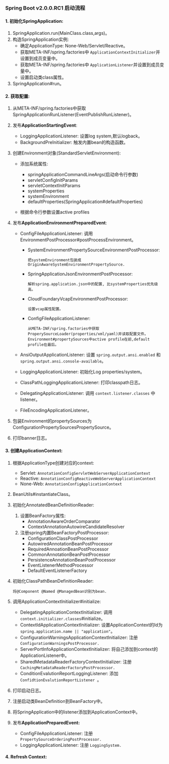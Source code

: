 ###  Spring Boot v2.0.0.RC1 启动流程

#### 1. 初始化SpringApplication:

1. SpringApplication.run(MainClass.class,args)。
2. 构造SpringApplication实例:
   - 确定ApplicationType: None-Web/Servlet/Reactive。
   - 获取META-INF/spring.factories中 ```ApplicationContextInitializer```并设置到成员变量中。
   - 获取META-INF/spring.factories中 ```ApplicationListener```并设置到成员变量中。
   - 设置启动类class属性。
3. SpringApplication#run。

#### 2. 获取配置:

1. 从META-INF/spring.factories中获取SpringApplicationRunListener(EventPublishRunListener)。

2. 发布**ApplicationStartingEvent**:

   - LoggingApplicationListener: 设置log system,默认logback。
   - BackgroundPreInitializer: 触发内置bean的构造函数。

3. 创建Environment对象(StandardServletEnvironment):

   - 添加系统属性:
     - springApplicationCommandLineArgs(启动命令行参数)
     - servletConfigInitParams
     - servletContextInitParams
     - systemProperties
     - systemEnvironment
     - defaultProperties(SpringApplication#defaultProperties)


   - 根据命令行参数设置active profiles

4. 发布**ApplicationEnvironmentPreparedEvent**:

   - ConfigFileApplicationListener: 调用EnvironmentPostProcessor#postProcessEnvironment。

     - SystemEnvironmentPropertySourceEnvironmentPostProcessor:

       ```把systemEnvironment包装成OriginAwareSystemEnvironmentPropertySource.```

     - SpringApplicationJsonEnvironmentPostProcessor:

       ```解析spring.application.json中的配置, 比systemProperties优先级高。```

     - CloudFoundaryVcapEnvironmentPostProcessor:

       ```设置vcap属性配置。```

     - ConfigFileApplicationListener:

       ```从META-INF/spring.factories中获取ProperySourceLoader(properties/xml/yaml)并读取配置文件。Environment#propertySources中active profile在前,default profile在最后。```

   - AnsiOutputApplicationListener: 设置 ```spring.output.ansi.enabled``` 和 ```spring.output.ansi.console-available```。

   - LoggingApplicationListener: 初始化Log properties/system。

   - ClassPathLoggingApplicationListener: 打印classpath日志。

   - DelegatingApplicationListener: 调用 ```context.listener.classes``` 中listener。

   - FileEncodingApplicationListener。

5. 包装Environment的propertySources为ConfigurationPropertySourcesPropertySource。

6. 打印banner日志。

#### 3. 创建ApplicationContext:

1. 根据ApplicationType创建对应的context:

   - Servlet: ```AnnotationConfigServletWebServerApplicationContext```
   - Reactive: ```AnnotationConfigReactiveWebServerApplicationContext```
   - None-Web: ```AnnotationConfigApplicationContext```

2. BeanUtils#instantiateClass。

3. 初始化AnnotatedBeanDefinitionReader:

   1. 设置BeanFactory属性:
      - AnnotationAwareOrderComparator
      - ContextAnnotationAutowireCandidateResolver
   2. 注册spring内置BeanFactoryPostProcessor:
      - ConfigurationClassPostProcessor
      - AutowiredAnnotationBeanPostProcessor
      - RequiredAnnoationBeanPostProcessor
      - CommonAnnotationBeanPostProcessor
      - PersistenceAnnotationBeanPostProcessor
      - EventListenerMethodProcessor
      - DefaultEventListenerFactory

4. 初始化ClassPathBeanDefinitionReader:

   ```将@Component @Named @ManagedBean识别为bean.```

5. 调用ApplicationContextInitializer#initialize:

   - DelegatingApplicationContextInitializer: 调用 ```context.initializer.classes```#initialize。
   - ContextIdApplicationContextInitializer: 设置ApplicationContext的Id为 ```spring.application.name || "application"```。
   - ConfigurationWarningsApplicationContextInitializer: 注册 ```ConfigurationWarningsPostProcessor.```
   - ServerPortInfoApplicationContextInitializer: 将自己添加到context的ApplicationListener中。
   - SharedMetadataReaderFactoryContextInitializer: 注册```CachingMetadataReaderFactoryPostProcessor.```
   - ConditionEvalutionReportLoggingListener: 添加 ```ConfidtionEvalutionReportListener ```。

6. 打印启动日志。

7. 注册启动类BeanDefinition到BeanFactory中。

8. 将SpringApplication中的listener添加到ApplicationContext中。

9. 发布**ApplicationPreparedEvent:**

   - ConfigFileApplicationListener: 注册 ```PropertySourceOrderingPostProcessor.```
   - LoggingApplicationListener: 注册 ```LoggingSystem.```

#### 4. Refresh Context: